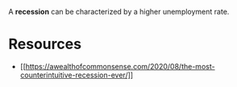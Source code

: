 A **recession** can be characterized by a higher unemployment rate.

# Resources

* [[https://awealthofcommonsense.com/2020/08/the-most-counterintuitive-recession-ever/]]